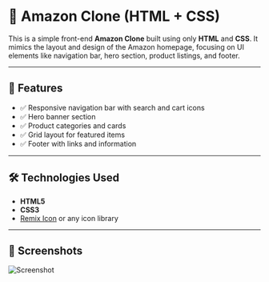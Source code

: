 # 🛒 Amazon Clone (HTML + CSS)

This is a simple front-end **Amazon Clone** built using only **HTML** and **CSS**. It mimics the layout and design of the Amazon homepage, focusing on UI elements like navigation bar, hero section, product listings, and footer.

---

## 🚀 Features

- ✅ Responsive navigation bar with search and cart icons  
- ✅ Hero banner section  
- ✅ Product categories and cards  
- ✅ Grid layout for featured items  
- ✅ Footer with links and information  

---

## 🛠️ Technologies Used

- **HTML5**
- **CSS3**
- [Remix Icon](https://remixicon.com/) or any icon library 

---

## 📸 Screenshots


![Screenshot](path/to/screenshot.png)
